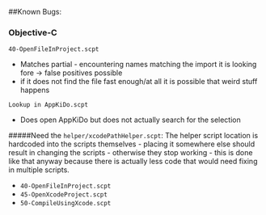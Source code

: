 ##Known Bugs:

### Objective-C

`40-OpenFileInProject.scpt`

* Matches partial - encountering names matching the import it is looking fore -> false positives possible
* if it does not find the file fast enough/at all it is possible that weird stuff happens


`Lookup in AppKiDo.scpt`

* Does open AppKiDo but does not actually search for the selection


#####Need the `helper/xcodePathHelper.scpt`:
The helper script location is hardcoded into the scripts themselves - placing it somewhere else should result in changing the scripts - otherwise they stop working -
this is done like that anyway because there is actually less code that would need fixing in multiple scripts.

* `40-OpenFileInProject.scpt`
* `45-OpenXcodeProject.scpt`
* `50-CompileUsingXcode.scpt`
